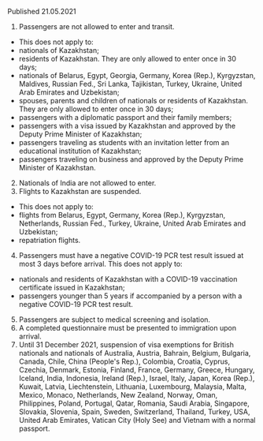 Published 21.05.2021
1. Passengers are not allowed to enter and transit.
- This does not apply to:
- nationals of Kazakhstan;
- residents of Kazakhstan. They are only allowed to enter once in 30 days;
- nationals of Belarus, Egypt, Georgia, Germany, Korea (Rep.), Kyrgyzstan, Maldives, Russian Fed., Sri Lanka, Tajikistan, Turkey, Ukraine, United Arab Emirates and Uzbekistan;
- spouses, parents and children of nationals or residents of Kazakhstan. They are only allowed to enter once in 30 days;
- passengers with a diplomatic passport and their family members;
- passengers with a visa issued by Kazakhstan and approved by the Deputy Prime Minister of Kazakhstan;
- passengers traveling as students with an invitation letter from an educational institution of Kazakhstan;
- passengers traveling on business and approved by the Deputy Prime Minister of Kazakhstan.
2. Nationals of India are not allowed to enter.
3. Flights to Kazakhstan are suspended.
- This does not apply to:
- flights from Belarus, Egypt, Germany, Korea (Rep.), Kyrgyzstan, Netherlands, Russian Fed., Turkey, Ukraine, United Arab Emirates and Uzbekistan;
- repatriation flights.
4. Passengers must have a negative COVID-19 PCR test result issued at most 3 days before arrival. 
This does not apply to:
- nationals and residents of Kazakhstan with a COVID-19 vaccination certificate issued in Kazakhstan;
- passengers younger than 5 years if accompanied by a person with a negative COVID-19 PCR test result.
5. Passengers are subject to medical screening and isolation.
6. A completed questionnaire must be presented to immigration upon arrival.
7. Until 31 December 2021, suspension of visa exemptions for British nationals and nationals of Australia, Austria, Bahrain, Belgium, Bulgaria, Canada, Chile, China (People's Rep.), Colombia, Croatia, Cyprus, Czechia, Denmark, Estonia, Finland, France, Germany, Greece, Hungary, Iceland, India, Indonesia, Ireland (Rep.), Israel, Italy, Japan, Korea (Rep.), Kuwait, Latvia, Liechtenstein, Lithuania, Luxembourg, Malaysia, Malta, Mexico, Monaco, Netherlands, New Zealand, Norway, Oman, Philippines, Poland, Portugal, Qatar, Romania, Saudi Arabia, Singapore, Slovakia, Slovenia, Spain, Sweden, Switzerland, Thailand, Turkey, USA, United Arab Emirates, Vatican City (Holy See) and Vietnam with a normal passport.

